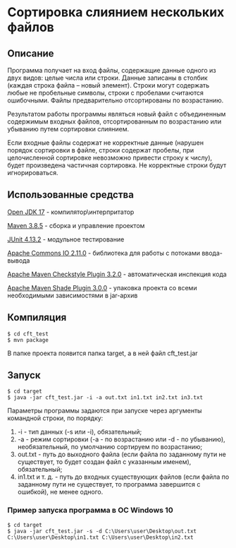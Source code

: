 # Сортировка слиянием нескольких файлов
<h2>Описание</h2>
<p>Программа получает на вход файлы, содержащие данные одного из двух видов: целые числа или строки. Данные записаны
в столбик (каждая строка файла – новый элемент). Строки могут содержать любые не пробельные
символы, строки с пробелами считаются ошибочными. Файлы предварительно отсортированы по возрастанию.</p>
<p>Результатом работы программы являться новый файл с объединенным содержимым
входных файлов, отсортированным по возрастанию или убыванию путем сортировки слиянием.</p>
<p>Если входные файлы содержат не корректные данные (нарушен порядок сортировки в файле, строки содержат пробелы, при целочисленной сортировке невозможно привести строку к числу), будет произведена частичная сортировка. Не корректные строки будут игнорироваться.
</p>

<h2>Использованные средства</h2>
<p><a href="https://www.oracle.com/java/technologies/javase-jdk15-downloads.html" target="_blank">Open JDK 17</a> - компилятор\интерпритатор</p>
<p><a href="https://maven.apache.org/index.html" target="_blank">Maven 3.8.5</a> - сборка и управление проектом</p>
<p><a href="https://mvnrepository.com/artifact/junit/junit/4.13" target="_blank">JUnit 4.13.2</a> - модульное тестирование</p>
<p><a href="https://mvnrepository.com/artifact/commons-io/commons-io/2.11.0" target="_blank">Apache Commons IO 2.11.0</a> - библиотека для работы с потоками ввода-вывода</p>
<p><a href="https://mvnrepository.com/artifact/org.apache.maven.plugins/maven-checkstyle-plugin" target="_blank">Apache Maven Checkstyle Plugin 3.2.0</a> - автоматическая инспекция кодa</p>
<p><a href="https://maven.apache.org/plugins/maven-shade-plugin/" target="_blank">Apache Maven Shade Plugin 3.0.0</a> - упаковка проекта со всеми необходимыми зависимостями в jar-архив</p>

<h2>Компиляция</h2>
<pre>
<code>$ cd cft_test
$ mvn package</code>
</pre>
В папке проекта появится папка target, a в ней файл cft_test.jar

<h2>Запуск</h2>
<pre>
<code>$ cd target
$ java -jar cft_test.jar -i -a out.txt in1.txt in2.txt in3.txt</code>
</pre>
<p>Параметры программы задаются при запуске через аргументы командной строки, по порядку:</p>
<ol>
    <li>-i - тип данных (-s или -i), обязательный;</li>
    <li>-a - режим сортировки (-a - по возрастанию или -d - по убыванию), необязательный, по умолчанию сортируем по возрастанию;</li>
    <li>out.txt - путь до выходного файла (если файла по заданному пути не существует, то будет создан файл с указанным именем), обязательный;</li>
    <li>in1.txt и т. д. - путь до входных существующих файлов (если файла по заданному пути не существует, то программа завершится с ошибкой), не менее одного.</li>
</ol>

<h3>Пример запуска программа в ОС Windows 10</h3>
<pre>
<code>$ cd target
$ java -jar cft_test.jar -s -d C:\Users\user\Desktop\out.txt C:\Users\user\Desktop\in1.txt C:\Users\user\Desktop\in2.txt</code>
</pre>

